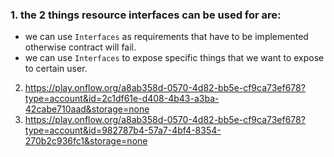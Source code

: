 ### 1.  the 2 things resource interfaces can be used for are:
* we can use `Interfaces` as requirements that have to be implemented otherwise contract will fail.
* we can use `Interfaces` to expose specific things that we want to expose to certain user.

2. https://play.onflow.org/a8ab358d-0570-4d82-bb5e-cf9ca73ef678?type=account&id=2c1df61e-d408-4b43-a3ba-42cabe710aad&storage=none
3. https://play.onflow.org/a8ab358d-0570-4d82-bb5e-cf9ca73ef678?type=account&id=982787b4-57a7-4bf4-8354-270b2c936fc1&storage=none
